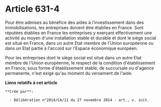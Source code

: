 # Article 631-4

Pour être admises au bénéfice des aides à l'investissement dans des immobilisations, les entreprises doivent être établies en
France. Sont réputées établies en France les entreprises y exerçant effectivement une activité au moyen d'une installation
stable et durable et dont le siège social est situé en France, dans un autre Etat membre de l'Union européenne ou dans un
Etat partie à l'accord sur l'Espace économique européen. 

Pour les entreprises dont le siège social est situé dans un autre Etat membre de l'Union européenne, le respect de la
condition d'établissement en France, sous forme d'établissement stable, de succursale ou d'agence permanente, n'est exigé
qu'au moment du versement de l'aide.

**Liens relatifs à cet article**

	**Créé par**:

	  - Délibération n°2014/CA/11 du 27 novembre 2014 - art., v. init.
